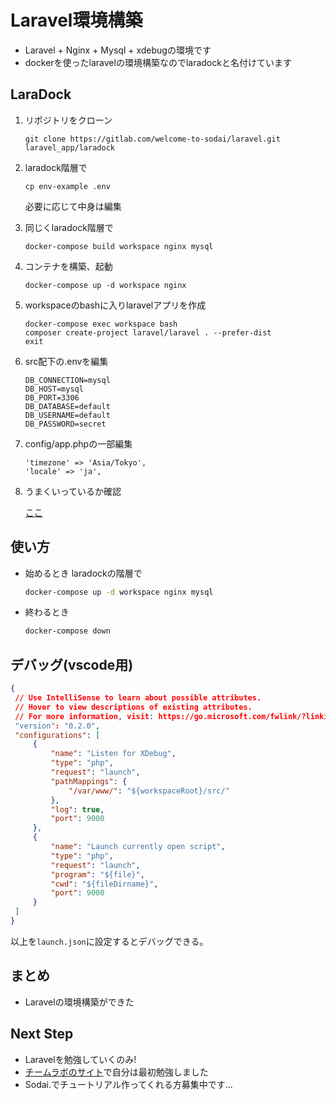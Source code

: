 # Laravel環境構築

- Laravel + Nginx + Mysql + xdebugの環境です
- dockerを使ったlaravelの環境構築なのでlaradockと名付けています

## LaraDock

1. リポジトリをクローン

   ```
   git clone https://gitlab.com/welcome-to-sodai/laravel.git laravel_app/laradock
   ```

2. laradock階層で

   ```
   cp env-example .env
   ```
   必要に応じて中身は編集

3. 同じくlaradock階層で

   ```
   docker-compose build workspace nginx mysql
   ```

4. コンテナを構築、起動

   ```
   docker-compose up -d workspace nginx
   ```

5. workspaceのbashに入りlaravelアプリを作成

   ```
   docker-compose exec workspace bash
   composer create-project laravel/laravel . --prefer-dist
   exit
   ```

6. src配下の.envを編集

   ```
   DB_CONNECTION=mysql
   DB_HOST=mysql
   DB_PORT=3306
   DB_DATABASE=default
   DB_USERNAME=default
   DB_PASSWORD=secret
   ```

7. config/app.phpの一部編集

   ```
   'timezone' => 'Asia/Tokyo',
   'locale' => 'ja',
   ```

8. うまくいっているか確認

   [ここ](http://localhost/)

## 使い方

- 始めるとき laradockの階層で
   ```bash
   docker-compose up -d workspace nginx mysql
   ```
- 終わるとき
   ```bash
   docker-compose down
   ```

## デバッグ(vscode用)
   ```json:launch.json
   {
    // Use IntelliSense to learn about possible attributes.
    // Hover to view descriptions of existing attributes.
    // For more information, visit: https://go.microsoft.com/fwlink/?linkid=830387
    "version": "0.2.0",
    "configurations": [
        {
            "name": "Listen for XDebug",
            "type": "php",
            "request": "launch",
            "pathMappings": {
                "/var/www/": "${workspaceRoot}/src/"
            },
            "log": true,
            "port": 9000
        },
        {
            "name": "Launch currently open script",
            "type": "php",
            "request": "launch",
            "program": "${file}",
            "cwd": "${fileDirname}",
            "port": 9000
        }
    ]
   }
   ```
   以上を`launch.json`に設定するとデバッグできる。

## まとめ

- Laravelの環境構築ができた

## Next Step

- Laravelを勉強していくのみ!
- [チームラボのサイト](https://team-lab.github.io/skillup/step2/03-laravel-demo.html)で自分は最初勉強しました
- Sodai.でチュートリアル作ってくれる方募集中です...

   